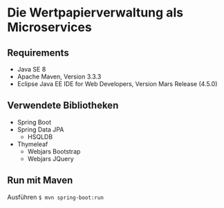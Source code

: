 # Die Wertpapierverwaltung als Microservices

## Requirements
* Java SE 8
* Apache Maven, Version 3.3.3
* Eclipse Java EE IDE for Web Developers, Version Mars Release (4.5.0)

## Verwendete Bibliotheken
* Spring Boot
* Spring Data JPA
  * HSQLDB
* Thymeleaf
  * Webjars Bootstrap
  * Webjars JQuery

## Run mit Maven
Ausführen `$ mvn spring-boot:run`
